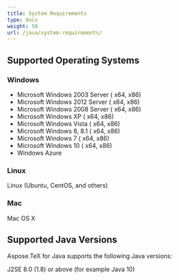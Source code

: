 ```yaml
---
title: System Requirements
type: docs
weight: 50
url: /java/system-requirements/
---
```


## **Supported Operating Systems**
### **Windows**
 * Microsoft Windows 2003 Server ( x64, x86)
 * Microsoft Windows 2012 Server ( x64, x86)
 * Microsoft Windows 2008 Server ( x64, x86)
 * Microsoft Windows XP ( x64, x86)
 * Microsoft Windows Vista ( x64, x86)
 * Microsoft Windows 8, 8.1 ( x64, x86)
 * Microsoft Windows 7 ( x64, x86)
 * Microsoft Windows 10 ( x64, x86)
 * Windows Azure

### **Linux**
 Linux (Ubuntu, CentOS, and others)

### **Mac**
 Mac OS X

## **Supported Java Versions**
 Aspose.TeX for Java supports the following Java versions:

 J2SE 8.0 (1.8) or above (for example Java 10)